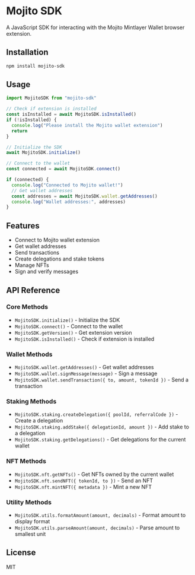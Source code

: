 # Mojito SDK

A JavaScript SDK for interacting with the Mojito Mintlayer Wallet browser extension.

## Installation

```bash
npm install mojito-sdk
```

## Usage

```javascript
import MojitoSDK from "mojito-sdk"

// Check if extension is installed
const isInstalled = await MojitoSDK.isInstalled()
if (!isInstalled) {
  console.log("Please install the Mojito wallet extension")
  return
}

// Initialize the SDK
await MojitoSDK.initialize()

// Connect to the wallet
const connected = await MojitoSDK.connect()

if (connected) {
  console.log("Connected to Mojito wallet!")
  // Get wallet addresses
  const addresses = await MojitoSDK.wallet.getAddresses()
  console.log("Wallet addresses:", addresses)
}
```

## Features

- Connect to Mojito wallet extension
- Get wallet addresses
- Send transactions
- Create delegations and stake tokens
- Manage NFTs
- Sign and verify messages

## API Reference

### Core Methods

- `MojitoSDK.initialize()` - Initialize the SDK
- `MojitoSDK.connect()` - Connect to the wallet
- `MojitoSDK.getVersion()` - Get extension version
- `MojitoSDK.isInstalled()` - Check if extension is installed

### Wallet Methods

- `MojitoSDK.wallet.getAddresses()` - Get wallet addresses
- `MojitoSDK.wallet.signMessage(message)` - Sign a message
- `MojitoSDK.wallet.sendTransaction({ to, amount, tokenId })` - Send a transaction

### Staking Methods

- `MojitoSDK.staking.createDelegation({ poolId, referralCode })` - Create a delegation
- `MojitoSDK.staking.addStake({ delegationId, amount })` - Add stake to a delegation
- `MojitoSDK.staking.getDelegations()` - Get delegations for the current wallet

### NFT Methods

- `MojitoSDK.nft.getNFTs()` - Get NFTs owned by the current wallet
- `MojitoSDK.nft.sendNFT({ tokenId, to })` - Send an NFT
- `MojitoSDK.nft.mintNFT({ metadata })` - Mint a new NFT

### Utility Methods

- `MojitoSDK.utils.formatAmount(amount, decimals)` - Format amount to display format
- `MojitoSDK.utils.parseAmount(amount, decimals)` - Parse amount to smallest unit

## License

MIT
